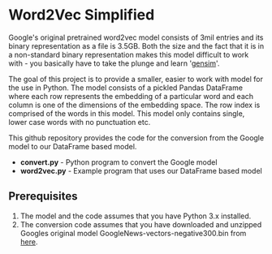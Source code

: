 # Word2Vec Simplified

Google's original pretrained word2vec model consists of 3mil entries and its 
binary representation as a file is 3.5GB.  Both the size and the fact
that it is in a non-standard binary representation makes this model difficult
to work with - you basically have to take the plunge and learn '[gensim](https://radimrehurek.com/gensim/models/word2vec.html)'.

The goal of this project is to provide a smaller, easier to work with model
for the use in Python.  The model consists of a pickled Pandas DataFrame where 
each row represents the embedding of a particular word and each column is 
one of the dimensions of the embedding space.  The row index is comprised of 
the words in this model. This model only contains single, lower case words with no punctuation etc.

This github repository provides the code for the conversion from the Google 
model to our DataFrame based model.

* **convert.py** - Python program to convert the Google model
* **word2vec.py** - Example program that uses our DataFrame based model

## Prerequisites

1. The model and the code assumes that you have Python 3.x installed.
2. The conversion code assumes that you have downloaded and unzipped Googles 
original model GoogleNews-vectors-negative300.bin from [here](https://s3.amazonaws.com/dl4j-distribution/GoogleNews-vectors-negative300.bin.gz).
